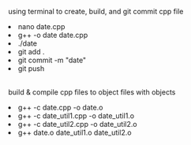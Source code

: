 <p>using terminal to create, build, and git commit cpp file</p>
<li>nano date.cpp</li>
<li>g++ -o date date.cpp</li>
<li>./date</li>
<li>git add .</li>
<li>git commit -m "date"</li>
<li>git push</li>
<br>
<p>build & compile cpp files to object files with objects</p>
<li>g++ -c date.cpp -o date.o</li>
<li>g++ -c date_util1.cpp -o date_util1.o</li>
<li>g++ -c date_util2.cpp -o date_util2.o</li>
<li>g++ date.o date_util1.o date_util2.o</li>
